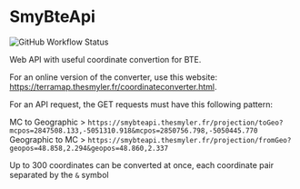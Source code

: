 # SmyBteApi
![GitHub Workflow Status](https://img.shields.io/github/workflow/status/SmylerMC/smybteapi/Java%20CI%20with%20Gradle?style=flat-square)


Web API with useful coordinate convertion for BTE.

For an online version of the converter, use this website: https://terramap.thesmyler.fr/coordinateconverter.html.


For an API request, the GET requests must have this following pattern:

MC to Geographic > `https://smybteapi.thesmyler.fr/projection/toGeo?mcpos=2847508.133,-5051310.918&mcpos=2850756.798,-5050445.770`\
Geographic to MC > `https://smybteapi.thesmyler.fr/projection/fromGeo?geopos=48.858,2.294&geopos=48.860,2.337`

Up to 300 coordinates can be converted at once, each coordinate pair separated by the `&` symbol
